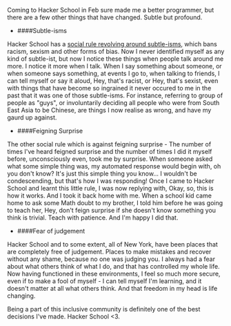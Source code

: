 <!-- 
.. title: Subtle Changes after Hacker School
.. slug: subtle-changes-after-hacker-school
.. date: 2014-08-19 10:52:42 UTC-04:00
.. tags: HackerSchool, community, Geek
.. link: 
.. description: 
.. type: text
.. author: Madhumitha Viswanathan
-->


Coming to Hacker School in Feb sure made me a better programmer, but there are a few other things that have changed. Subtle but profound.

* ####Subtle-isms

Hacker School has a [social rule revolving around subtle-isms](https://www.hackerschool.com/blog/38-subtle-isms-at-hacker-school), which bans racism, sexism and other forms of bias. Now I never identified myself as any kind of subtle-ist, but now I notice these things when people talk around me more. I notice it more when I talk. When I say something about someone, or when someone says something, at events I go to, when talking to friends, I can tell myself or say it aloud, Hey, that's racist, or Hey, that's sexist, even with things that have become so ingrained it never occured to me in the past that it was one of those subtle-isms. For instance, referring to group of people as "guys", or involuntarily deciding all people who were from South East Asia to be Chinese, are things I now realise as wrong, and have my gaurd up against.

* ####Feigning Surprise

The other social rule which is against feigning surprise - The number of times I've heard feigned surprise and the number of times I did it myself before, unconsciously even, took me by surprise. When someone asked what some simple thing was, my automated response would begin with, oh you don't know? It's just this simple thing you know... I wouldn't be condescending, but that's how I was responding! Once I came to Hacker School and learnt this little rule, I was now replying with, Okay, so, this is how it works. And I took it back home with me. When a school kid came home to ask some Math doubt to my brother, I told him before he was going to teach her, Hey, don't feign surprise if she doesn't know something you think is trivial. Teach with patience. And I'm happy I did that.

* ####Fear of judgement

Hacker School and to some extent, all of New York, have been places that are completely free of judgement. Places to make mistakes and recover without any shame, because no one was judging you. I always had a fear about what others think of what I do, and that has controlled my whole life. Now having functioned in these environments, I feel so much more secure, even if to make a fool of myself - I can tell myself I'm learning, and it doesn't matter at all what others think. And that freedom in my head is life changing.


Being a part of this inclusive community is definitely one of the best decisions I've made. Hacker School <3. 
